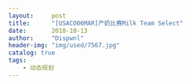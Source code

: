 ```yaml
---
layout:     post
title:      "[USACO06MAR]产奶比赛Milk Team Select"
date:       2018-10-13
author:     "Dispwnl"
header-img: "img/used/7567.jpg"
catalog: true
tags:
    - 动态规划
---
```

